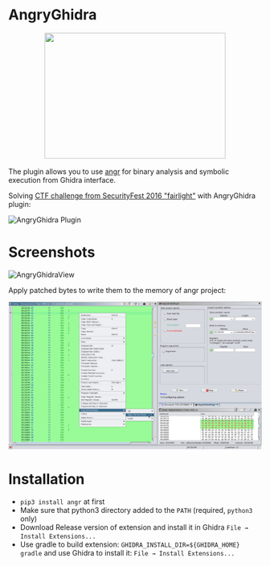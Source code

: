 # AngryGhidra

<p align="center"><img src="./images/angryGhidraIcon.png" width="360" height="250">

The plugin allows you to use [angr](https://github.com/angr/angr) for binary analysis and symbolic execution from Ghidra interface.

Solving [CTF challenge from SecurityFest 2016 "fairlight"](https://github.com/angr/angr-doc/blob/master/examples/securityfest_fairlight/fairlight) with AngryGhidra plugin:

![AngryGhidra Plugin](./images/AngryGhidraPlugin.gif)

# Screenshots

![AngryGhidraView](./images/AngryGhidraView.png)

Apply patched bytes to write them to the memory of angr project:

![ApplyPatchedBytes](./images/ApplyPatchedBytes.png)

# Installation
  
- `pip3 install angr` at first
- Make sure that python3 directory added to the `PATH` (required, `python3` only)
- Download Release version of extension and install it in Ghidra `File → Install Extensions...` 
- Use gradle to build extension: `GHIDRA_INSTALL_DIR=${GHIDRA_HOME} gradle` and use Ghidra to install it: `File → Install Extensions...` 








